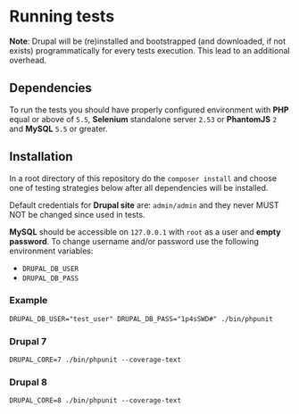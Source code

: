 # Running tests

**Note**: Drupal will be (re)installed and bootstrapped (and downloaded, if not exists) programmatically for every tests execution. This lead to an additional overhead.

## Dependencies

To run the tests you should have properly configured environment with **PHP** equal or above of `5.5`, **Selenium** standalone server `2.53` or **PhantomJS** `2` and **MySQL** `5.5` or greater.

## Installation

In a root directory of this repository do the `composer install` and choose one of testing strategies below after all dependencies will be installed.

Default credentials for **Drupal site** are: `admin/admin` and they never MUST NOT be changed since used in tests.

**MySQL** should be accessible on `127.0.0.1` with `root` as a user and **empty password**. To change username and/or password use the following environment variables:

- `DRUPAL_DB_USER`
- `DRUPAL_DB_PASS`

### Example

```shell
DRUPAL_DB_USER="test_user" DRUPAL_DB_PASS="1p4sSWD#" ./bin/phpunit
```

### Drupal 7

```shell
DRUPAL_CORE=7 ./bin/phpunit --coverage-text
```

### Drupal 8

```shell
DRUPAL_CORE=8 ./bin/phpunit --coverage-text
```
